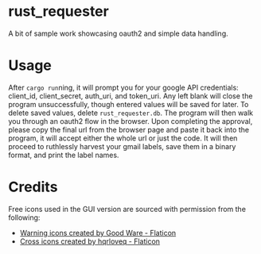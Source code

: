 # rust_requester
A bit of sample work showcasing oauth2 and simple data handling.

# Usage
After `cargo run`ning, it will prompt you for your google API credentials: client_id, client_secret, auth_uri, and token_uri.
Any left blank will close the program unsuccessfully, though entered values will be saved for later. To delete saved values,
delete `rust_requester.db`. The program will then walk you through an oauth2 flow in the browser. Upon completing the approval, 
please copy the final url from the browser page and paste it back into the program, it will accept either the whole url or just 
the code. It will then proceed to ruthlessly harvest your gmail labels, save them in a binary format, and print the label names.

# Credits
Free icons used in the GUI version are sourced with permission from the following:

 - [Warning icons created by Good Ware - Flaticon](https://www.flaticon.com/free-icons/warning)
 - [Cross icons created by hqrloveq - Flaticon](https://www.flaticon.com/free-icons/cross)
